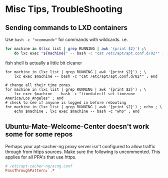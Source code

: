 # Misc Tips, TroubleShooting

## Sending commands to LXD containers

Use `bash -c "<command>"` for commands with wildcards. i.e.

```bash
for machine in $(lxc list | grep RUNNING | awk '{print $2}') ;\
    do lxc exec "${machine}" -- bash -c "cat /etc/apt/apt.conf.d/02*" ; done
```

fish shell is actually a little bit cleaner

```fish
for machine in (lxc list | grep RUNNING | awk '{print $2}') ; \
    lxc exec $machine -- bash -c "cat /etc/apt/apt.conf.d/02*" ; end
```

```fish
# change all their time zones
for machine in (lxc list | grep RUNNING | awk '{print $2}') ; \
    lxc exec $machine -- bash -c "timedatectl set-timezone America/Los_Angeles" ; end
# check to see if anyone is logged in before rebooting
for machine in (lxc list | grep RUNNING | awk '{print $2}') ; echo ; \
    echo $machine ; lxc exec $machine -- bash -c "who" ; end 
```

## Ubuntu-Mate-Welcome-Center doesn't work some for some repos

Perhaps your apt-cacher-ng proxy server isn't configured to allow 
traffic through from https sources. Make sure the following is
uncommented. This applies for all PPA's that use https.

```conf
# /etc/apt-cacher-ng/acng.conf
PassThroughPattern: .*
```
